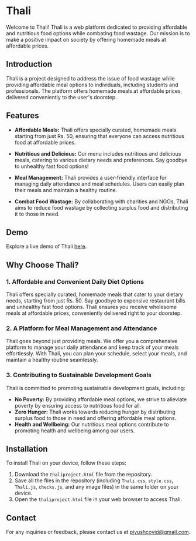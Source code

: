 # Thali

Welcome to Thali! Thali is a web platform dedicated to providing affordable and nutritious food options while combating food wastage. Our mission is to make a positive impact on society by offering homemade meals at affordable prices.

## Introduction

Thali is a project designed to address the issue of food wastage while providing affordable meal options to individuals, including students and professionals. The platform offers homemade meals at affordable prices, delivered conveniently to the user's doorstep.

## Features

- **Affordable Meals:** Thali offers specially curated, homemade meals starting from just Rs. 50, ensuring that everyone can access nutritious food at affordable prices.
  
- **Nutritious and Delicious:** Our menu includes nutritious and delicious meals, catering to various dietary needs and preferences. Say goodbye to unhealthy fast food options!

- **Meal Management:** Thali provides a user-friendly interface for managing daily attendance and meal schedules. Users can easily plan their meals and maintain a healthy routine.

- **Combat Food Wastage:** By collaborating with charities and NGOs, Thali aims to reduce food wastage by collecting surplus food and distributing it to those in need.

## Demo

Explore a live demo of Thali [here](https://youtu.be/-Wiybq36bV8?si=2m8ONJSNgqtQK3BN).

## Why Choose Thali?

### 1. Affordable and Convenient Daily Diet Options

Thali offers specially curated, homemade meals that cater to your dietary needs, starting from just Rs. 50. Say goodbye to expensive restaurant bills and unhealthy fast food options. Thali ensures you receive wholesome meals at affordable prices, conveniently delivered right to your doorstep.

### 2. A Platform for Meal Management and Attendance

Thali goes beyond just providing meals. We offer you a comprehensive platform to manage your daily attendance and keep track of your meals effortlessly. With Thali, you can plan your schedule, select your meals, and maintain a healthy routine seamlessly.

### 3. Contributing to Sustainable Development Goals

Thali is committed to promoting sustainable development goals, including:
- **No Poverty:** By providing affordable meal options, we strive to alleviate poverty by ensuring access to nutritious food for all.
- **Zero Hunger:** Thali works towards reducing hunger by distributing surplus food to those in need and offering affordable meal options.
- **Health and Wellbeing:** Our nutritious meal options contribute to promoting health and wellbeing among our users.

## Installation

To install Thali on your device, follow these steps:

1. Download the `thaliproject.html` file from the repository.
2. Save all the files in the repository (including `Thali.css`, `style.css`, `Thali.js`, `checks.js`, and any image files) in the same folder on your device.
3. Open the `thaliproject.html` file in your web browser to access Thali.

## Contact

For any inquiries or feedback, please contact us at [piyushcovid@gmail.com](mailto:piyushcovid@gmail.com).

